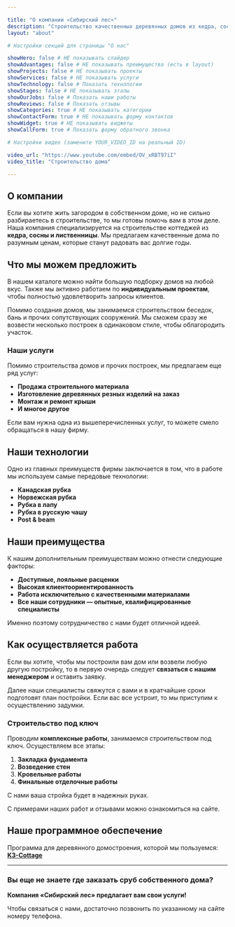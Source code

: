 ```yaml
---

title: "О компании «Сибирский лес»"
description: "Строительство качественных деревянных домов из кедра, сосны и лиственницы"
layout: "about"

# Настройки секций для страницы "О нас"

showHero: false # НЕ показывать слайдер
showAdvantages: false # НЕ показывать преимущества (есть в layout)
showProjects: false # НЕ показывать проекты  
showServices: false # НЕ показывать услуги
showTechnology: false # Показать технологии
showStages: false # НЕ показывать этапы
showOurJobs: false # Показать наши работы
showReviews: false # Показать отзывы  
showCategories: true # НЕ показывать категории
showContactForm: true # НЕ показывать форму контактов
showWidget: true # НЕ показывать виджеты
showCallForm: true # Показать форму обратного звонка

# Настройки видео (замените YOUR_VIDEO_ID на реальный ID)

video_url: "https://www.youtube.com/embed/OV_xRBT97iI"
video_title: "Строительство дома"

---
```


## О компании

Если вы хотите жить загородом в собственном доме, но не сильно разбираетесь в строительстве, то мы готовы помочь вам в этом деле. Наша компания специализируется на строительстве коттеджей из **кедра, сосны и лиственницы**. Мы предлагаем качественные дома по разумным ценам, которые станут радовать вас долгие годы.

## Что мы можем предложить

В нашем каталоге можно найти большую подборку домов на любой вкус. Также мы активно работаем по **индивидуальным проектам**, чтобы полностью удовлетворить запросы клиентов.

Помимо создания домов, мы занимаемся строительством беседок, бань и прочих сопутствующих сооружений. Мы сможем сразу же возвести несколько построек в одинаковом стиле, чтобы облагородить участок.

### Наши услуги

Помимо строительства домов и прочих построек, мы предлагаем еще ряд услуг:

- **Продажа строительного материала**
- **Изготовление деревянных резных изделий на заказ**
- **Монтаж и ремонт крыши**
- **И многое другое**

Если вам нужна одна из вышеперечисленных услуг, то можете смело обращаться в нашу фирму.

## Наши технологии

Одно из главных преимуществ фирмы заключается в том, что в работе мы используем самые передовые технологии:

- **Канадская рубка**
- **Норвежская рубка**
- **Рубка в лапу**
- **Рубка в русскую чашу**
- **Post & beam**

## Наши преимущества

К нашим дополнительным преимуществам можно отнести следующие факторы:

- **Доступные, лояльные расценки**
- **Высокая клиентоориентированность**
- **Работа исключительно с качественными материалами**
- **Все наши сотрудники — опытные, квалифицированные специалисты**

Именно поэтому сотрудничество с нами будет отличной идеей.

## Как осуществляется работа

Если вы хотите, чтобы мы построили вам дом или возвели любую другую постройку, то в первую очередь следует **связаться с нашим менеджером** и оставить заявку.

Далее наши специалисты свяжутся с вами и в кратчайшие сроки подготовят план постройки. Если вас все устроит, то мы приступим к осуществлению задумки.

### Строительство под ключ

Проводим **комплексные работы**, занимаемся строительством под ключ. Осуществляем все этапы:

1. **Закладка фундамента**
2. **Возведение стен**
3. **Кровельные работы**
4. **Финальные отделочные работы**

С нами ваша стройка будет в надежных руках.

С примерами наших работ и отзывами можно ознакомиться на сайте.

## Наше программное обеспечение

Программа для деревянного домостроения, которой мы пользуемся: **[K3-Cottage](http://k3-cottage.ru)**

---

### **Вы еще не знаете где заказать сруб собственного дома?**

**Компания «Сибирский лес» предлагает вам свои услуги!**

Чтобы связаться с нами, достаточно позвонить по указанному на сайте номеру телефона.
